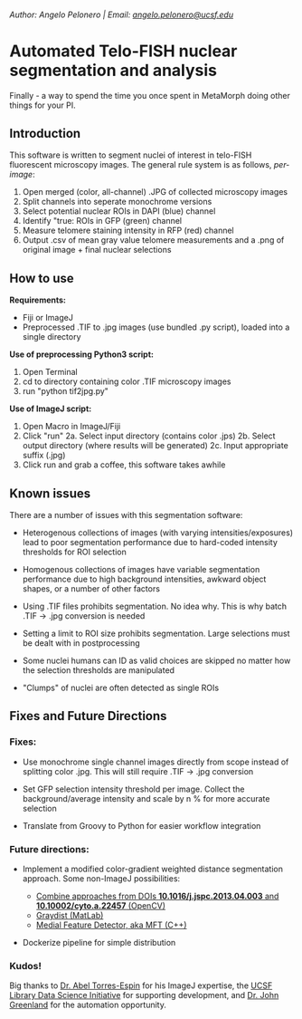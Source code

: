 ###### Author: Angelo Pelonero | Email: [angelo.pelonero@ucsf.edu](mailto:angelo.pelonero@ucsf.edu)
# Automated Telo-FISH nuclear segmentation and analysis

Finally - a way to spend the time you once spent in MetaMorph doing other things for your PI.

## Introduction

This software is written to segment nuclei of interest in telo-FISH fluorescent microscopy images. The general rule system is as follows, _per-image_:

1. Open merged (color, all-channel) .JPG of collected microscopy images
2. Split channels into seperate monochrome versions
3. Select potential nuclear ROIs in DAPI (blue) channel
4. Identify "true: ROIs in GFP (green) channel
5. Measure telomere staining intensity in RFP (red) channel
6. Output .csv of mean gray value telomere measurements and a .png of original image + final nuclear selections

## How to use

**Requirements:**

- Fiji or ImageJ
- Preprocessed .TIF to .jpg images (use bundled .py script), loaded into a single directory

**Use of preprocessing Python3 script:**
1. Open Terminal
2. cd to directory containing color .TIF microscopy images
3. run "python tif2jpg.py"

**Use of ImageJ script:**

1. Open Macro in ImageJ/Fiji
2. Click "run"
    2a. Select input directory (contains color .jps)
    2b. Select output directory (where results will be generated)
    2c. Input appropriate suffix (.jpg)
3. Click run and grab a coffee, this software takes awhile

## Known issues

There are a number of issues with this segmentation software:

- Heterogenous collections of images (with varying intensities/exposures) lead to poor segmentation performance due to hard-coded intensity thresholds for ROI selection


- Homogenous collections of images have variable segmentation performance due to high background intensities, awkward object shapes, or a number of other factors

- Using .TIF files prohibits segmentation. No idea why. This is why batch .TIF -> .jpg conversion is needed

- Setting a limit to ROI size prohibits segmentation. Large selections must be dealt with in postprocessing

- Some nuclei humans can ID as valid choices are skipped no matter how the selection thresholds are manipulated

- "Clumps" of nuclei are often detected as single ROIs

## Fixes and Future Directions

### Fixes:

- Use monochrome single channel images directly from scope instead of splitting color .jpg. This will still require .TIF -> .jpg conversion

- Set GFP selection intensity threshold per image. Collect the background/average intensity and scale by n % for more accurate selection

- Translate from Groovy to Python for easier workflow integration

### Future directions:

- Implement a modified color-gradient weighted distance segmentation approach. Some non-ImageJ possibilities:
    - [Combine approaches from DOIs **10.1016/j.jspc.2013.04.003** and **10.10002/cyto.a.22457** (OpenCV)](https://stackoverflow.com/questions/55471954/how-to-make-color-gradient-weigthed-distance-image-in-opencv-python)
    - [Graydist (MatLab)](https://www.mathworks.com/help/images/ref/graydist.html)
    - [Medial Feature Detector, aka MFT (C++)](http://image.ntua.gr/iva/tools/mfd/)

- Dockerize pipeline for simple distribution

### Kudos!

Big thanks to [Dr. Abel Torres-Espin](https://profiles.ucsf.edu/abel.torresespin) for his ImageJ expertise, the [UCSF Library Data Science Initiative](https://www.library.ucsf.edu/ask-an-expert/data-science/) for supporting development, and [Dr. John Greenland](https://profiles.ucsf.edu/john.greenland) for the automation opportunity.